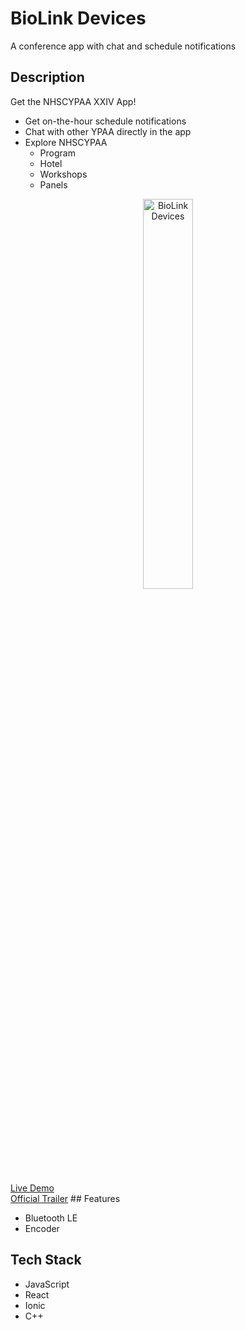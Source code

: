 # BioLink Devices

A conference app with chat and schedule notifications

## Description
Get the NHSCYPAA XXIV App!

- Get on-the-hour schedule notifications
- Chat with other YPAA directly in the app
- Explore NHSCYPAA
  - Program
  - Hotel
  - Workshops
  - Panels

<p align="center">
<img src="https://github.com/mkostandin/mkostandin/blob/main/biolink_gif_400.gif" style="display:block;margin:auto;" alt="BioLink Devices" width="40%"/>
</p>
<a href="https://lnkd.in/e3Zb2ynk" target="_blank">Live Demo</a> <br>
<a href="https://youtu.be/LU51sZBN2rM" target="_blank">Official Trailer</a>
## Features

- Bluetooth LE
- Encoder

## Tech Stack

- JavaScript
- React
- Ionic
- C++
